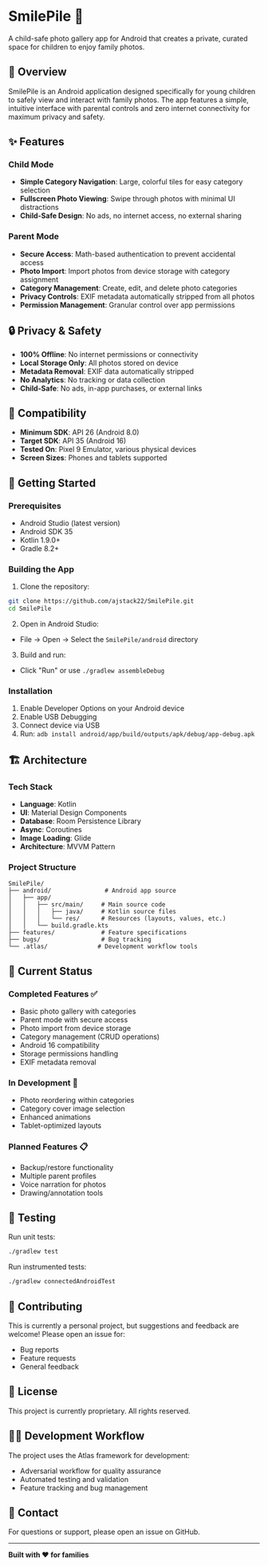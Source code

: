 # SmilePile 📸

A child-safe photo gallery app for Android that creates a private, curated space for children to enjoy family photos.

## 🎯 Overview

SmilePile is an Android application designed specifically for young children to safely view and interact with family photos. The app features a simple, intuitive interface with parental controls and zero internet connectivity for maximum privacy and safety.

## ✨ Features

### Child Mode
- **Simple Category Navigation**: Large, colorful tiles for easy category selection
- **Fullscreen Photo Viewing**: Swipe through photos with minimal UI distractions
- **Child-Safe Design**: No ads, no internet access, no external sharing

### Parent Mode
- **Secure Access**: Math-based authentication to prevent accidental access
- **Photo Import**: Import photos from device storage with category assignment
- **Category Management**: Create, edit, and delete photo categories
- **Privacy Controls**: EXIF metadata automatically stripped from all photos
- **Permission Management**: Granular control over app permissions

## 🔒 Privacy & Safety

- **100% Offline**: No internet permissions or connectivity
- **Local Storage Only**: All photos stored on device
- **Metadata Removal**: EXIF data automatically stripped
- **No Analytics**: No tracking or data collection
- **Child-Safe**: No ads, in-app purchases, or external links

## 📱 Compatibility

- **Minimum SDK**: API 26 (Android 8.0)
- **Target SDK**: API 35 (Android 16)
- **Tested On**: Pixel 9 Emulator, various physical devices
- **Screen Sizes**: Phones and tablets supported

## 🚀 Getting Started

### Prerequisites
- Android Studio (latest version)
- Android SDK 35
- Kotlin 1.9.0+
- Gradle 8.2+

### Building the App

1. Clone the repository:
```bash
git clone https://github.com/ajstack22/SmilePile.git
cd SmilePile
```

2. Open in Android Studio:
- File → Open → Select the `SmilePile/android` directory

3. Build and run:
- Click "Run" or use `./gradlew assembleDebug`

### Installation

1. Enable Developer Options on your Android device
2. Enable USB Debugging
3. Connect device via USB
4. Run: `adb install android/app/build/outputs/apk/debug/app-debug.apk`

## 🏗️ Architecture

### Tech Stack
- **Language**: Kotlin
- **UI**: Material Design Components
- **Database**: Room Persistence Library
- **Async**: Coroutines
- **Image Loading**: Glide
- **Architecture**: MVVM Pattern

### Project Structure
```
SmilePile/
├── android/               # Android app source
│   ├── app/
│   │   ├── src/main/     # Main source code
│   │   │   ├── java/     # Kotlin source files
│   │   │   └── res/      # Resources (layouts, values, etc.)
│   │   └── build.gradle.kts
├── features/             # Feature specifications
├── bugs/                 # Bug tracking
└── .atlas/              # Development workflow tools
```

## 🔄 Current Status

### Completed Features ✅
- Basic photo gallery with categories
- Parent mode with secure access
- Photo import from device storage
- Category management (CRUD operations)
- Android 16 compatibility
- Storage permissions handling
- EXIF metadata removal

### In Development 🚧
- Photo reordering within categories
- Category cover image selection
- Enhanced animations
- Tablet-optimized layouts

### Planned Features 📋
- Backup/restore functionality
- Multiple parent profiles
- Voice narration for photos
- Drawing/annotation tools

## 🧪 Testing

Run unit tests:
```bash
./gradlew test
```

Run instrumented tests:
```bash
./gradlew connectedAndroidTest
```

## 🤝 Contributing

This is currently a personal project, but suggestions and feedback are welcome! Please open an issue for:
- Bug reports
- Feature requests
- General feedback

## 📄 License

This project is currently proprietary. All rights reserved.

## 👨‍💻 Development Workflow

The project uses the Atlas framework for development:
- Adversarial workflow for quality assurance
- Automated testing and validation
- Feature tracking and bug management

## 📧 Contact

For questions or support, please open an issue on GitHub.

---

**Built with ❤️ for families**